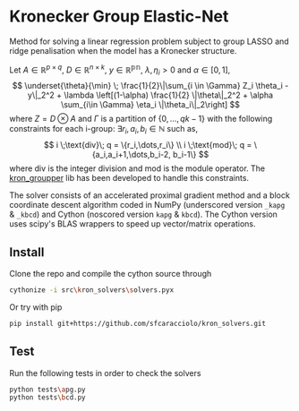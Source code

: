 # Kronecker Group Elastic-Net

Method for solving a linear regression problem subject to group LASSO and ridge penalisation when the model has a Kronecker structure. 

Let $A\in \mathbb{R}^{p\times q}$, $D\in \mathbb{R}^{n\times k}$, $y \in \mathbb{R^{pn}}$, $\lambda, \eta_i > 0$ and $\alpha \in [0, 1]$,
$$
	\underset{\theta}{\min} \; \frac{1}{2}\|\sum_{i \in \Gamma} Z_i \theta_i - y\|_2^2 + \lambda \left[(1-\alpha) \frac{1}{2} \|\theta\|_2^2 + \alpha \sum_{i\in \Gamma} \eta_i \|\theta_i\|_2\right]
$$ where $Z = D \otimes A$ and $\Gamma$ is a partition of $\{0,\dots,qk-1\}$ with the following constraints for each i-group: $\exists r_i, a_i, b_i \in \mathbb{N}$ such as,
$$
    i \;\text{div}\; q = \{r_i,\dots,r_i\} \\
    i \;\text{mod}\; q = \{a_i,a_i+1,\dots,b_i-2, b_i-1\} 
$$ where $\text{div}$ is the integer division and $\text{mod}$ is the module operator. The [kron_groupper](https://github.com/sfcaracciolo/kron_groupper) lib has been developed to handle this constraints. 

The solver consists of an accelerated proximal gradient method and a block coordinate descent algorithm coded in NumPy (underscored version `_kapg` & `_kbcd`) and Cython (noscored version `kapg` & `kbcd`). The Cython version uses scipy's BLAS wrappers to speed up vector/matrix operations.

## Install

Clone the repo and compile the cython source through 
```bash
cythonize -i src\kron_solvers\solvers.pyx
```
Or try with pip
```bash
pip install git+https://github.com/sfcaracciolo/kron_solvers.git
```

## Test
Run the following tests in order to check the solvers
```bash
python tests\apg.py
python tests\bcd.py
```
